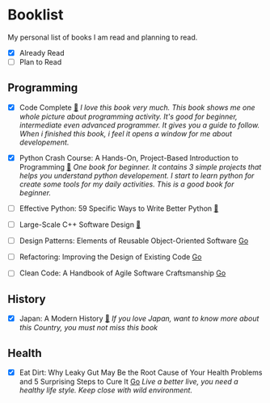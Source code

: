 # Booklist

My personal list of books I am read and planning to read.

- [x] Already Read
- [ ] Plan to Read

## Programming

- [x] Code Complete [📖](https://www.goodreads.com/book/show/4845.Code_Complete)
*I love this book very much.
This book shows me one whole picture about programming activity. It's good for beginner, intermediate even advanced programmer.
It gives you a guide to follow. When i finished this book, i feel it opens a window for me about developement.*

- [x] Python Crash Course: A Hands-On, Project-Based Introduction to Programming [📖](https://www.goodreads.com/book/show/23241059-python-crash-course)
*One book for beginner.
It contains 3 simple projects that helps you understand python developement.
I start to learn python for create some tools for my daily activities. This is a good book for beginner.*

- [ ] Effective Python: 59 Specific Ways to Write Better Python [📖](https://www.goodreads.com/book/show/23020812-effective-python)
- [ ] Large-Scale C++ Software Design [📖](https://www.goodreads.com/book/show/1370617.Large_Scale_C_Software_Design)
- [ ] Design Patterns: Elements of Reusable Object-Oriented Software [Go](https://www.goodreads.com/book/show/85009.Design_Patterns)
- [ ] Refactoring: Improving the Design of Existing Code [Go](https://www.goodreads.com/book/show/44936.Refactoring)
- [ ] Clean Code: A Handbook of Agile Software Craftsmanship [Go](https://www.goodreads.com/book/show/3735293-clean-code)

## History

- [x] Japan: A Modern History [📖](https://www.goodreads.com/book/show/358466.Japan)
*If you love Japan, want to know more about this Country, you must not miss this book*

## Health

- [x] Eat Dirt: Why Leaky Gut May Be the Root Cause of Your Health Problems and 5 Surprising Steps to Cure It [Go](https://www.goodreads.com/book/show/25817770-eat-dirt)
*Live a better live, you need a healthy life style.
Keep close with wild environment.*

